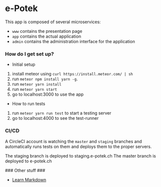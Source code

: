 # e-Potek

This app is composed of several microservices:
- `www` contains the presentation page
- `app` contains the actual application
- `admin` contains the administration interface for the application

### How do I get set up? ###

* Initial setup

1. install meteor using `curl https://install.meteor.com/ | sh`
1. run `meteor npm install yarn -g`.
1. run `meteor yarn install`
1. run `meteor yarn start`
1. go to localhost:3000 to use the app

* How to run tests

1. run `meteor yarn run test` to start a testing server
1. go to localhost:4000 to see the test-runner


### CI/CD ###

A CircleCI account is watching the `master` and `staging` branches and automatically runs tests on them and deploys them to the proper servers.

The staging branch is deployed to staging.e-potek.ch
The master branch is deployed to e-potek.ch

### Other stuff ###

* [Learn Markdown](https://bitbucket.org/tutorials/markdowndemo)
